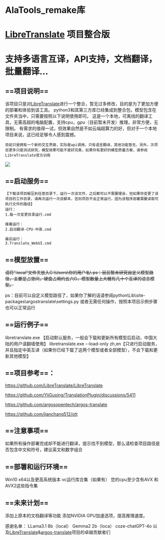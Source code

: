 # AlaTools_remake库

# [LibreTranslate](file:LibreTranslate) 项目整合版
# 支持多语言互译，API支持，文档翻译，批量翻译...

## ==项目说明==
该项目只是对[LibreTranslate](https://github.com/LibreTranslate/LibreTranslate)进行一个整合，暂无过多修改，目的是为了更加方便的部署和体验到该工具。
python3和其第三方库已经集成到整合包，模型包含在文件夹当中，只需要按照以下说明使用即可。
这是一个本地，可离线的翻译工具，无需高超的电脑配置，支持cpu，gpu（目前暂未开发）推理，非常方便，无限制。
有需求的值得一试，但效果自然是不如云端超算力的好，但对于一个本地项目来说，这已经足够令人感到震撼。



``目前只是拥有一个新的交互界面，实际是api调用，只有语言翻译，其他功能暂无，另外，次项目更多只是测试研究，模型效果可能不是好完美，如果你有更好的模型质量方案，请参阅LibreTranslate官方训练``

![](https://i.postimg.cc/FsDbrrXz/image.png)

## ==启动服务==



```
【下载该项目解压到任意目录下，运行一次该文件，之后都可以不需要理会，但如果你变更了该项目的工作目录，请再次运行一次该脚本，否则项目不会正常运行，因为该程序部署需要读取可执行文件的路径】
运行：
1.每一次变更目录运行.cmd

接着运行：
2.启动翻译-CPU-中英.cmd

最后运行：
3.Translate_WebUI.cmd
```

## ==模型放置==

~~请将“.local”文件夹放入C:\Users\你的用户名\ 
ps：目前暂未研究自定义模型路径，主要是占空间，硬盘占用约五六G，模型数量上大概有几十个互译的语言模型。~~

ps：目前可以自定义模型路径了，如果你了解的话请参阅python\Lib\site-packages\argostranslate\settings.py
或者无需任何操作，按照本项目示例步骤也可以正常运行

## ==运行例子==
libretranslate.exe 【启动默认服务，一般会下载和更新所有模型后启动，中国大陆的用户请翻墙使用】
libretranslate.exe --load-only zh,en【只进行启动服务，并且指定中英互译（如果你已经下载了这两个模型或者全部模型），不会下载和更新其他模型】

## ==项目参考==：
https://github.com/LibreTranslate/LibreTranslate

https://github.com/YiiGuxing/TranslationPlugin/discussions/5411

https://github.com/argosopentech/argos-translate

https://github.com/jianchang512/ott

## ==注意事项==

如果所有操作部署完成却不能进行翻译，提示找不到模型，那么请检查项目路径是否包含中文和符号，建议英文和数字组合

## ==部署和运行环境==
Win10 x64以及更高系统版本
vc运行库合集（如果有）
您的cpu至少含有AVX 和 AVX2这些指令集

## ==未来计划==
添加上原本的文档翻译等功能
添加NVIDIA GPU加速选项，提高推理速度。

感谢名单：
LLama3.1 8b（local）
Gemma2 2b（loca）
coze-chatGPT-4o
以及[LibreTranslate](https://github.com/LibreTranslate/LibreTranslate)&[argos-translate](https://github.com/argosopentech/argos-translate)项目的卓越贡献者们
